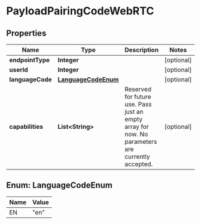 
# PayloadPairingCodeWebRTC

## Properties
Name | Type | Description | Notes
------------ | ------------- | ------------- | -------------
**endpointType** | **Integer** |  |  [optional]
**userId** | **Integer** |  |  [optional]
**languageCode** | [**LanguageCodeEnum**](#LanguageCodeEnum) |  |  [optional]
**capabilities** | **List&lt;String&gt;** | Reserved for future use. Pass just an empty array for now. No parameters are currently accepted. |  [optional]


<a name="LanguageCodeEnum"></a>
## Enum: LanguageCodeEnum
Name | Value
---- | -----
EN | &quot;en&quot;



